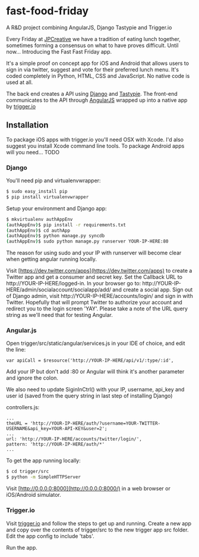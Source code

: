 # fast-food-friday

A R&amp;D project combining AngularJS, Django Tastypie and Trigger.io 

Every Friday at [JPCreative](http://jpcreative.co.uk) we have a tradition of eating lunch together, sometimes forming a consensus on what to have proves difficult.  Until now... Introducing the Fast Fast Friday app.

It's a simple proof on concept app for iOS and Android that allows users to sign in via twitter, suggest and vote for their preferred lunch menu. It's coded completely in Python, HTML, CSS and JavaScript.  No native code is used at all.

The back end creates a API using [Django](https://www.djangoproject.com) and [Tastypie](http://tastypieapi.org). The front-end communicates to the API through [AngularJS](http://angularjs.org/) wrapped up into a native app by [trigger.io](https://trigger.io/)

## Installation

To package iOS apps with trigger.io you'll need OSX with Xcode. I'd also suggest you install Xcode command line tools.
To package Android apps will you need... TODO

### Django

You'll need pip and virtualenvwrapper:

```bash
$ sudo easy_install pip
$ pip install virtualenvwrapper
```

Setup your environment and Django app:

```bash
$ mkvirtualenv authAppEnv
(authAppEnv)$ pip install -r requirements.txt
(authAppEnv)$ cd authApp
(authAppEnv)$ python manage.py syncdb
(authAppEnv)$ sudo python manage.py runserver YOUR-IP-HERE:80
```

The reason for using sudo and your IP with runserver will become clear when getting angular running locally.


Visit [https://dev.twitter.com/apps](https://dev.twitter.com/apps) to create a Twitter app and get a consumer and secret key. Set the Callback URL to http://YOUR-IP-HERE/logged-in.
In your browser go to: http://YOUR-IP-HERE/admin/socialaccount/socialapp/add/ and create a social app.
Sign out of Django admin, visit http://YOUR-IP-HERE/accounts/login/ and sign in with Twitter.
Hopefully that will prompt Twitter to authorize your account and redirect you to the login screen 'YAY'.
Please take a note of the URL query string as we'll need that for testing Angular.

### Angular.js

Open trigger/src/static/angular/services.js in your IDE of choice, and edit the line:

    var apiCall = $resource('http://YOUR-IP-HERE/api/v1/:type/:id',

Add your IP but don't add :80 or Angular will think it's another parameter and ignore the colon. 

We also need to update SiginInCtrl() with your IP, username, api_key and user id (saved from the query string in last step of installing Django) 

controllers.js:

    ...
    theURL = 'http://YOUR-IP-HERE/auth/?username=YOUR-TWITTER-USERNAME&api_key=YOUR-API-KEY&user=2';
    ...
    url: 'http://YOUR-IP-HERE/accounts/twitter/login/',
    pattern: 'http://YOUR-IP-HERE/auth/*'
    ...

To get the app running locally:

```bash
$ cd trigger/src
$ python -m SimpleHTTPServer
```

Visit [http://0.0.0.0:8000](http://0.0.0.0:8000/) in a web browser or iOS/Android simulator.  

### Trigger.io

Visit [trigger.io](https://trigger.io/) and follow the steps to get up and running. Create a new app and copy over the contents of trigger/src to the new trigger app src folder.  Edit the app config to include 'tabs'.

Run the app.